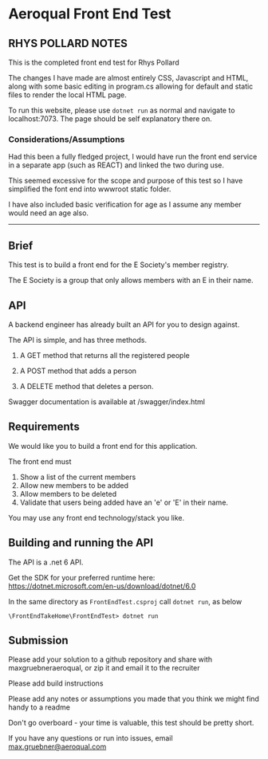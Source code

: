 # Aeroqual Front End Test

## RHYS POLLARD NOTES

This is the completed front end test for Rhys Pollard

The changes I have made are almost entirely CSS, Javascript and HTML, along with some basic editing in program.cs allowing for default and static files to render the local HTML page.

To run this website, please use `dotnet run` as normal and navigate to localhost:7073. The page should be self explanatory there on.

### Considerations/Assumptions

Had this been a fully fledged project, I would have run the front end service in a separate app (such as REACT) and linked the two during use.

This seemed excessive for the scope and purpose of this test so I have simplified the font end into wwwroot static folder.

I have also included basic verification for age as I assume any member would need an age also.

---

## Brief

This test is to build a front end for the E Society's member registry.

The E Society is a group that only allows members with an E in their name.

## API

A backend engineer has already built an API for you to design against.

The API is simple, and has three methods.

1. A GET method that returns all the registered people

2. A POST method that adds a person

3. A DELETE method that deletes a person.

Swagger documentation is available at /swagger/index.html

## Requirements

We would like you to build a front end for this application.

The front end must

1. Show a list of the current members
2. Allow new members to be added
3. Allow members to be deleted
4. Validate that users being added have an 'e' or 'E' in their name.

You may use any front end technology/stack you like.

## Building and running the API

The API is a .net 6 API.

Get the SDK for your preferred runtime here: https://dotnet.microsoft.com/en-us/download/dotnet/6.0

In the same directory as `FrontEndTest.csproj` call `dotnet run`, as below

`\FrontEndTakeHome\FrontEndTest> dotnet run`

## Submission

Please add your solution to a github repository and share with maxgruebneraeroqual, or zip it and email it to the recruiter

Please add build instructions

Please add any notes or assumptions you made that you think we might find handy to a readme

Don't go overboard - your time is valuable, this test should be pretty short.

If you have any questions or run into issues, email max.gruebner@aeroqual.com
